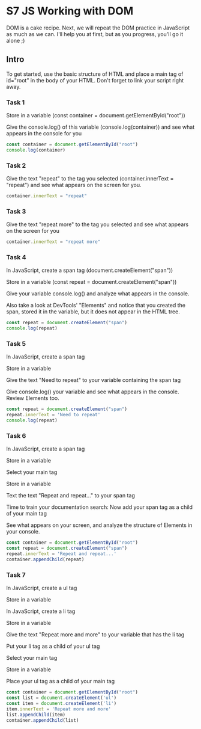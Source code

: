 # S7 JS Working with DOM

DOM is a cake recipe. 
Next, we will repeat the DOM practice in JavaScript as much as we can. 
I'll help you at first, but as you progress, you'll go it alone ;)

## Intro

To get started, use the basic structure of HTML and place a main tag of id="root" in the body of your HTML. 
Don't forget to link your script right away.

### Task 1

Store in a variable (const container = document.getElementById("root"))

Give the console.log() of this variable (console.log(container)) and see what appears in the console for you

```js
const container = document.getElementById("root")
console.log(container)
```

### Task 2

Give the text "repeat" to the tag you selected (container.innerText = "repeat") and see what appears on the screen for you.

```js
container.innerText = "repeat"
```

### Task 3

Give the text "repeat more" to the tag you selected and see what appears on the screen for you

```js
container.innerText = "repeat more"
```

### Task 4

In JavaScript, create a span tag (document.createElement("span"))

Store in a variable (const repeat = document.createElement("span"))

Give your variable console.log() and analyze what appears in the console.

Also take a look at DevTools' "Elements" and notice that you created the span, stored it in the variable, but it does not appear in the HTML tree.

```js
const repeat = document.createElement("span")
console.log(repeat)
```

### Task 5

In JavaScript, create a span tag

Store in a variable

Give the text "Need to repeat" to your variable containing the span tag

Give console.log() your variable and see what appears in the console. Review Elements too.

```js
const repeat = document.createElement("span")
repeat.innerText = 'Need to repeat'
console.log(repeat)
```

### Task 6

In JavaScript, create a span tag

Store in a variable

Select your main tag

Store in a variable

Text the text "Repeat and repeat..." to your span tag

Time to train your documentation search: Now add your span tag as a child of your main tag

See what appears on your screen, and analyze the structure of Elements in your console.

```js
const container = document.getElementById("root")
const repeat = document.createElement("span")
repeat.innerText = 'Repeat and repeat...'
container.appendChild(repeat)
```

### Task 7

In JavaScript, create a ul tag

Store in a variable

In JavaScript, create a li tag

Store in a variable

Give the text "Repeat more and more" to your variable that has the li tag

Put your li tag as a child of your ul tag

Select your main tag

Store in a variable

Place your ul tag as a child of your main tag

```js
const container = document.getElementById("root")
const list = document.createElement('ul')
const item = document.createElement('li')
item.innerText = 'Repeat more and more'
list.appendChild(item)
container.appendChild(list)
```
